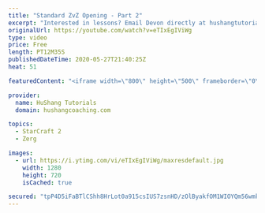 ```yaml
---
title: "Standard ZvZ Opening - Part 2"
excerpt: "Interested in lessons? Email Devon directly at hushangtutorials@outlook.com ------------------------------------------------------------------------------------------------------- Want to support HuShang Tutorials directly? Patreon is a website where you can contribute a monthly donation that will help"
originalUrl: https://youtube.com/watch?v=eTIxEgIViWg
type: video
price: Free
length: PT12M35S
publishedDateTime: 2020-05-27T21:40:25Z
heat: 51

featuredContent: "<iframe width=\"800\" height=\"500\" frameborder=\"0\" src=\"https://www.youtube.com/embed/eTIxEgIViWg\" allow=\"accelerometer; autoplay; encrypted-media; gyroscope; picture-in-picture\" allowfullscreen></iframe>"

provider:
  name: HuShang Tutorials
  domain: hushangcoaching.com

topics:
  - StarCraft 2
  - Zerg

images:
  - url: https://i.ytimg.com/vi/eTIxEgIViWg/maxresdefault.jpg
    width: 1280
    height: 720
    isCached: true

secured: "tpP4D5iFaBTlCShh8HrLot0a915csIUS7zsnHD/zOlByakfOM1WIOYQm56wmkOHqs3GpMKXP9nQ8e1vcaNR8MqvBMkAhnUunM4M+/aFWtU+36thZ3+CumTJUkxoLiTwMBnsSAULHzTkMYUpD0tOlHzyiVwU0Bi8gP75hN9BUnWm28CymgYtlwUVwrKleyepgimjeapeGRruGNZRVF0a7df7rrjyQDUXAlkAKiF3j9iF+jCZIXPJD0/h8V7R6ljWqdaaqK2JlqjVJLRDvZhjK3d2VEy/ba7+fowQGo7/smEQauoJ4bh2TXeKEhoBaC94cP8p9nV7xhZpAucmdwdhXisfWbB6g7c7OPSGSa65pxxp398b3O/M9ZMlDRJNFW82+WUUQiW5IRFlDKVhwyZO+gZ5fIPhbQmqLZGUCUqA/8Rs=;XYimNxe2H75l68M8WdLHMQ=="
---
```


